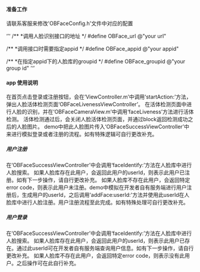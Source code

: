 #### 准备工作
请联系客服来修改'OBFaceConfig.h'文件中对应的配置

‘’‘
/**
 *调用人脸识别接口的地址
 */
#define OBFace_url      @"your url"

/**
 *调用接口时需要指定appid
 */
#define OBFace_appid    @"your appid"

/**
 *在指定appid下的人脸库的groupid
 */
#define OBFace_groupid  @"your group id"
’‘’


#### app 使用说明

在首页点击登录或注册按钮，会在‘ViewController.m’中调用‘startAction:’方法，弹出人脸活体检测页面‘OBFaceLivenessViewController’。
在活体检测页面中进行人脸的识别，并在‘OBFaceCameraView.m’中调用‘faceLiveness’方法进行活体检测。
活体检测通过后，会关闭人脸活体检测页面，并通过block返回检测成功之后的人脸图片。
demo中把此人脸图片传入‘OBFaceSuccessViewController’中来进行模拟登录或者注册的流程。如有特殊逻辑可自行更改补充。


##### 用户注册
在‘OBFaceSuccessViewController’中会调用‘faceIdentify:’方法在人脸库中进行人脸搜索。
如果人脸库存在此用户，会返回此用户的userId，则表示此用户已注册。如有下一步操作，请自行更改补充。
如果人脸库不存在此用户，会返回特定error code，则表示此用户未注册。demo中模拟在开发者自有服务端进行用户注册后，生成用户的userId，之后调用'addFace:userId:'方法并使用此userId在人脸库中进行人脸注册。用户注册流程至此完成。如有特殊处理可自行更改补充。

##### 用户登录

在‘OBFaceSuccessViewController’中会调用‘faceIdentify:’方法在人脸库中进行人脸搜索。
如果人脸库存在此用户，会返回此用户的userId，则表示此用户已存在。通过此userId可在开发者自有服务端查询用户信息。如有下一步操作，请自行更改补充。
如果人脸库不存在此用户，会返回特定error code，则表示没有此用户。之后操作可在此自行补充。

